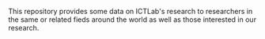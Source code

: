 This repository provides some data on ICTLab's research to researchers in the same or related fieds around the world as well as those interested in our research.
